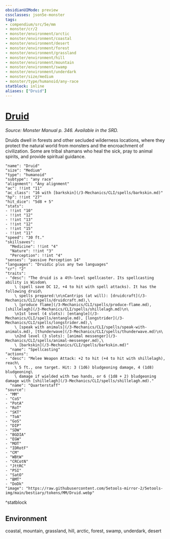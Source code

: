 ```yaml
---
obsidianUIMode: preview
cssclasses: json5e-monster
tags:
- compendium/src/5e/mm
- monster/cr/2
- monster/environment/arctic
- monster/environment/coastal
- monster/environment/desert
- monster/environment/forest
- monster/environment/grassland
- monster/environment/hill
- monster/environment/mountain
- monster/environment/swamp
- monster/environment/underdark
- monster/size/medium
- monster/type/humanoid/any-race
statblock: inline
aliases: ["Druid"]
---
```

# [Druid](3-Mechanics\CLI\bestiary\humanoid/druid.md)
*Source: Monster Manual p. 346. Available in the SRD.*  

Druids dwell in forests and other secluded wilderness locations, where they protect the natural world from monsters and the encroachment of civilization. Some are tribal shamans who heal the sick, pray to animal spirits, and provide spiritual guidance.

```statblock
"name": "Druid"
"size": "Medium"
"type": "humanoid"
"subtype": "any race"
"alignment": "Any alignment"
"ac": !!int "11"
"ac_class": "16 with [barkskin](/3-Mechanics/CLI/spells/barkskin.md)"
"hp": !!int "27"
"hit_dice": "5d8 + 5"
"stats":
- !!int "10"
- !!int "12"
- !!int "13"
- !!int "12"
- !!int "15"
- !!int "11"
"speed": "30 ft."
"skillsaves":
  "Medicine": !!int "4"
  "Nature": !!int "3"
  "Perception": !!int "4"
"senses": "passive Perception 14"
"languages": "Druidic plus any two languages"
"cr": "2"
"traits":
- "desc": "The druid is a 4th-level spellcaster. Its spellcasting ability is Wisdom\
    \ (spell save DC 12, +4 to hit with spell attacks). It has the following druid\
    \ spells prepared:\n\nCantrips (at will): [druidcraft](/3-Mechanics/CLI/spells/druidcraft.md),\
    \ [produce flame](/3-Mechanics/CLI/spells/produce-flame.md), [shillelagh](/3-Mechanics/CLI/spells/shillelagh.md)\n\
    \n1st level (4 slots): [entangle](/3-Mechanics/CLI/spells/entangle.md), [longstrider](/3-Mechanics/CLI/spells/longstrider.md),\
    \ [speak with animals](/3-Mechanics/CLI/spells/speak-with-animals.md), [thunderwave](/3-Mechanics/CLI/spells/thunderwave.md)\n\
    \n2nd level (3 slots): [animal messenger](/3-Mechanics/CLI/spells/animal-messenger.md),\
    \ [barkskin](/3-Mechanics/CLI/spells/barkskin.md)"
  "name": "Spellcasting"
"actions":
- "desc": "Melee Weapon Attack: +2 to hit (+4 to hit with shillelagh), reach\
    \ 5 ft., one target. Hit: 3 (1d6) bludgeoning damage, 4 (1d8) bludgeoning\
    \ damage if wielded with two hands, or 6 (1d8 + 2) bludgeoning damage with [shillelagh](/3-Mechanics/CLI/spells/shillelagh.md)."
  "name": "Quarterstaff"
"source":
- "MM"
- "CoS"
- "PotA"
- "RoT"
- "SKT"
- "ToA"
- "GoS"
- "DIP"
- "SDW"
- "BGDIA"
- "EGW"
- "MOT"
- "IDRotF"
- "CM"
- "WBtW"
- "CRCotN"
- "JttRC"
- "PSI"
- "SatO"
- "BMT"
- "DoDk"
"image": "https://raw.githubusercontent.com/5etools-mirror-2/5etools-img/main/bestiary/tokens/MM/Druid.webp"
```
^statblock

## Environment

coastal, mountain, grassland, hill, arctic, forest, swamp, underdark, desert